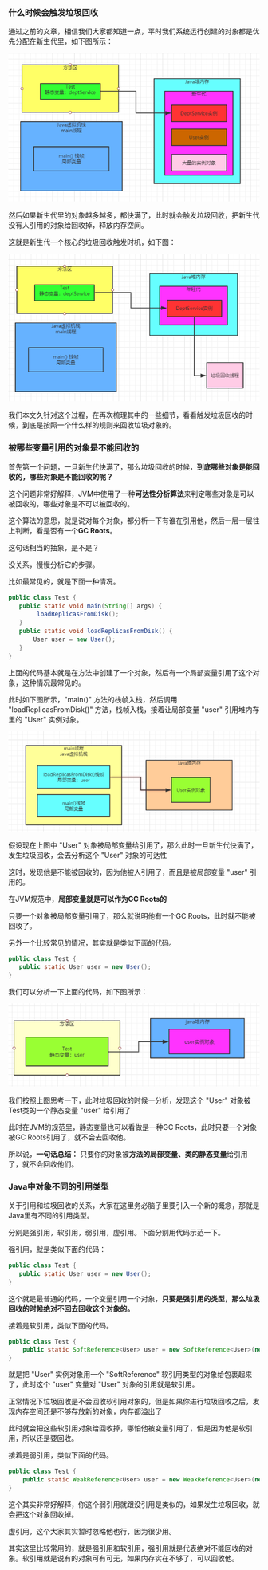 ### 什么时候会触发垃圾回收

通过之前的文章，相信我们大家都知道一点，平时我们系统运行创建的对象都是优先分配在新生代里，如下图所示：

![image-20200121152132966](image/image-20200121152132966.jpg)

然后如果新生代里的对象越多越多，都快满了，此时就会触发垃圾回收，把新生代没有人引用的对象给回收掉，释放内存空间。

这就是新生代一个核心的垃圾回收触发时机，如下图：

![image-20200121173547845](image/image-20200121173547845.jpg)

我们本文久针对这个过程，在再次梳理其中的一些细节，看看触发垃圾回收的时候，到底是按照一个什么样的规则来回收垃圾对象的。

### 被哪些变量引用的对象是不能回收的

首先第一个问题，一旦新生代快满了，那么垃圾回收的时候，**到底哪些对象是能回收的，哪些对象是不能回收的呢？**

这个问题非常好解释，JVM中使用了一种**可达性分析算法**来判定哪些对象是可以被回收的，哪些对象是不可以被回收的。

这个算法的意思，就是说对每个对象，都分析一下有谁在引用他，然后一层一层往上判断，看是否有一个**GC Roots**。

这句话相当的抽象，是不是？

没关系，慢慢分析它的步骤。

比如最常见的，就是下面一种情况。

```java
public class Test {
   public static void main(String[] args) {
        loadReplicasFromDisk();
   }
   public static void loadReplicasFromDisk() {
       User user = new User();
   }
}
```

上面的代码基本就是在方法中创建了一个对象，然后有一个局部变量引用了这个对象，这种情况最常见的。

此时如下图所示，"main()" 方法的栈帧入栈，然后调用 "loadReplicasFromDisk()" 方法，栈帧入栈，接着让局部变量 "user" 引用堆内存里的 "User" 实例对象。

![image-20200121182812501](image/image-20200121182812501.jpg)

假设现在上图中 "User" 对象被局部变量给引用了，那么此时一旦新生代快满了，发生垃圾回收，会去分析这个 "User" 对象的可达性

这时，发现他是不能被回收的，因为他被人引用了，而且是被局部变量 "user" 引用的。

在JVM规范中，**局部变量就是可以作为GC Roots的**

只要一个对象被局部变量引用了，那么就说明他有一个GC Roots，此时就不能被回收了。

另外一个比较常见的情况，其实就是类似下面的代码。

```java
public class Test {
   public static User user = new User();
}
```

我们可以分析一下上面的代码，如下图所示：

![image-20200122100840775](image/image-20200122100840775.jpg)

我们按照上图思考一下，此时垃圾回收的时候一分析，发现这个 "User" 对象被Test类的一个静态变量 "user" 给引用了

此时在JVM的规范里，静态变量也可以看做是一种GC Roots，此时只要一个对象被GC Roots引用了，就不会去回收他。

所以说，**一句话总结：** 只要你的对象被**方法的局部变量、类的静态变量**给引用了，就不会回收他们。

### Java中对象不同的引用类型

关于引用和垃圾回收的关系，大家在这里务必脑子里要引入一个新的概念，那就是Java里有不同的引用类型。

分别是强引用，软引用，弱引用，虚引用。下面分别用代码示范一下。

强引用，就是类似下面的代码：

```java
public class Test {
   public static User user = new User();
}
```

这个就是最普通的代码，一个变量引用一个对象，**只要是强引用的类型，那么垃圾回收的时候绝对不回去回收这个对象的。**

接着是软引用，类似下面的代码。

```java
public class Test {
    public static SoftReference<User> user = new SoftReference<User>(new User());
}
```

就是把 "User" 实例对象用一个 "SoftReference" 软引用类型的对象给包裹起来了，此时这个 "user" 变量对 "User" 对象的引用就是软引用。

 正常情况下垃圾回收是不会回收软引用对象的，但是如果你进行垃圾回收之后，发现内存空间还是不够存放新的对象，内存都溢出了

此时就会把这些软引用对象给回收掉，哪怕他被变量引用了，但是因为他是软引用，所以还是要回收。

接着是弱引用，类似下面的代码。

```java
public class Test {
    public static WeakReference<User> user = new WeakReference<User>(new User());
}
```

这个其实非常好解释，你这个弱引用就跟没引用是类似的，如果发生垃圾回收，就会把这个对象回收掉。

虚引用，这个大家其实暂时忽略他也行，因为很少用。

其实这里比较常用的，就是强引用和软引用，强引用就是代表绝对不能回收的对象。软引用就是说有的对象可有可无，如果内存实在不够了，可以回收他。